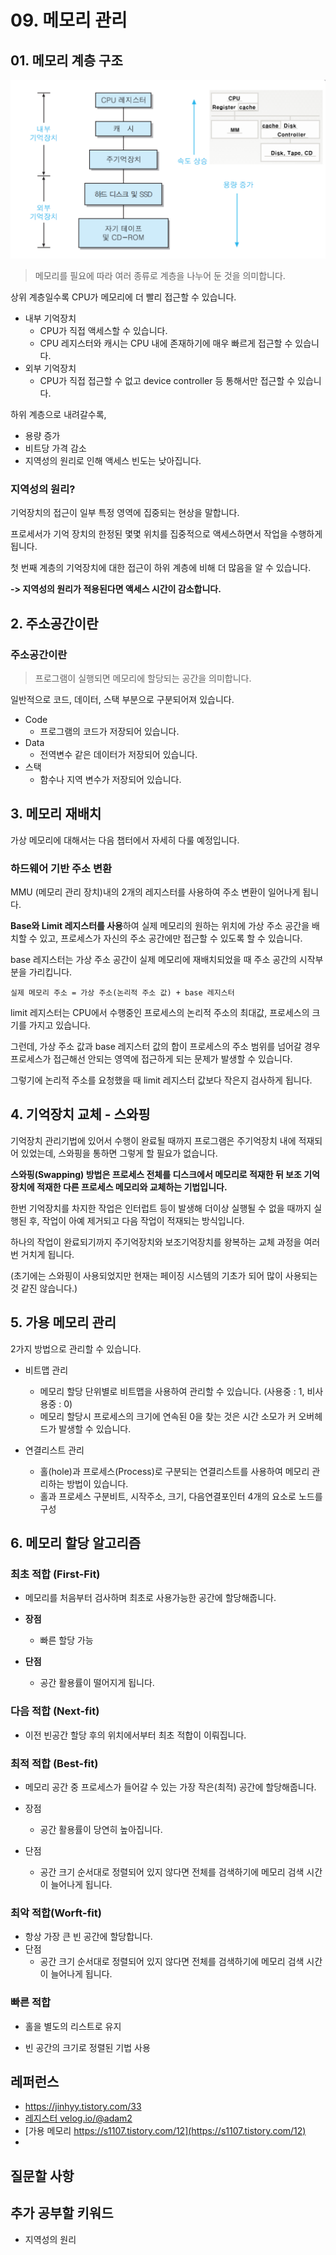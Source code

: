 # 09. 메모리 관리





## 01. 메모리 계층 구조

![image-20210321170718811](../assets/os/memory_hierarchy.png)

> 메모리를 필요에 따라 여러 종류로 계층을 나누어 둔 것을 의미합니다.

상위 계층일수록 CPU가 메모리에 더 빨리 접근할 수 있습니다.

- 내부 기억장치
  - CPU가 직접 액세스할 수 있습니다.
  - CPU 레지스터와 캐시는 CPU 내에 존재하기에 매우 빠르게 접근할 수 있습니다.
- 외부 기억장치
  - CPU가 직접 접근할 수 없고 device controller 등 통해서만 접근할 수 있습니다.



하위 계층으로 내려갈수록, 

- 용량 증가
- 비트당 가격 감소
- 지역성의 원리로 인해 액세스 빈도는 낮아집니다.



### 지역성의 원리?

기억장치의 접근이 일부 특정 영역에 집중되는 현상을 말합니다.

프로세서가 기억 장치의 한정된 몇몇 위치를 집중적으로 액세스하면서 작업을 수행하게 됩니다.

첫 번째 계층의 기억장치에 대한 접근이 하위 계층에 비해 더 많음을 알 수 있습니다.

**-> 지역성의 원리가 적용된다면 액세스 시간이 감소합니다.**







## 2. 주소공간이란

### 주소공간이란

> 프로그램이 실행되면 메모리에 할당되는 공간을 의미합니다.

일반적으로 코드, 데이터, 스택 부분으로 구분되어져 있습니다.

- Code
  - 프로그램의 코드가 저장되어 있습니다.
- Data
  - 전역변수 같은 데이터가 저장되어 있습니다.
- 스택
  - 함수나 지역 변수가 저장되어 있습니다.







## 3. 메모리 재배치

가상 메모리에 대해서는 다음 챕터에서 자세히 다룰 예정입니다.



### 하드웨어 기반 주소 변환

MMU (메모리 관리 장치)내의 2개의 레지스터를 사용하여 주소 변환이 일어나게 됩니다.

**Base와 Limit 레지스터를 사용**하여 실제 메모리의 원하는 위치에 가상 주소 공간을 배치할 수 있고, 프로세스가 자신의 주소 공간에만 접근할 수 있도록 할 수 있습니다.

base 레지스터는 가상 주소 공간이 실제 메모리에 재배치되었을 때 주소 공간의 시작부분을 가리킵니다.

```text
실제 메모리 주소 = 가상 주소(논리적 주소 값) + base 레지스터
```



limit 레지스터는 CPU에서 수행중인 프로세스의 논리적 주소의 최대값, 프로세스의 크기를 가지고 있습니다.

그런데, 가상 주소 값과 base 레지스터 값의 합이 프로세스의 주소 범위를 넘어갈 경우 
프로세스가 접근해선 안되는 영역에 접근하게 되는 문제가 발생할 수 있습니다.

그렇기에 논리적 주소를 요청했을 때 limit 레지스터 값보다 작은지 검사하게 됩니다.





## 4. 기억장치 교체 - 스와핑 

기억장치 관리기법에 있어서 수행이 완료될 때까지 프로그램은 주기억장치 내에 적재되어 있었는데,
스와핑을 통하면 그렇게 할 필요가 없습니다.

**스와핑(Swapping) 방법은 프로세스 전체를 디스크에서 메모리로 적재한 뒤 보조 기억 장치에 적재한 다른 프로세스 메모리와 교체하는 기법입니다.**

한번 기억장치를 차지한 작업은 인터럽트 등이 발생해 더이상 실행될 수 없을 때까지 실행된 후, 작업이 아예 제거되고 다음 작업이 적재되는 방식입니다.

하나의 작업이 완료되기까지 주기억장치와 보조기억장치를 왕복하는 교체 과정을 여러 번 거치게 됩니다.



(초기에는 스와핑이 사용되었지만 현재는 페이징 시스템의 기초가 되어 많이 사용되는 것 같진 않습니다.)



## 5. 가용 메모리 관리

2가지 방법으로 관리할 수 있습니다.

- 비트맵 관리
  - 메모리 할당 단위별로 비트맵을 사용하여 관리할 수 있습니다. (사용중 : 1, 비사용중 : 0)
  - 메모리 할당시 프로세스의 크기에 연속된 0을 찾는 것은 시간 소모가 커 오버헤드가 발생할 수 있습니다.

- 연결리스트 관리
  - 홀(hole)과 프로세스(Process)로 구분되는 연결리스트를 사용하여 메모리 관리하는 방법이 있습니다.
  - 홀과 프로세스 구분비트, 시작주소, 크기, 다음연결포인터 4개의 요소로 노드를 구성



 

## 6. 메모리 할당 알고리즘



### 최초 적합 (First-Fit)

- 메모리를 처음부터 검사하며 최초로 사용가능한 공간에 할당해줍니다.

- **장점**
  - 빠른 할당 가능

- **단점**
  - 공간 활용률이 떨어지게 됩니다.



### 다음 적합 (Next-fit)

- 이전 빈공간 할당 후의 위치에서부터 최초 적합이 이뤄집니다.





### 최적 적합 (Best-fit)

- 메모리 공간 중 프로세스가 들어갈 수 있는 가장 작은(최적) 공간에 할당해줍니다.

- 장점
  - 공간 활용률이 당연히 높아집니다.
- 단점
  - 공간 크기 순서대로 정렬되어 있지 않다면 전체를 검색하기에 메모리 검색 시간이 늘어나게 됩니다.



### 최악 적합(Worft-fit)

- 항상 가장 큰 빈 공간에 할당합니다.
- 단점
  - 공간 크기 순서대로 정렬되어 있지 않다면 전체를 검색하기에 메모리 검색 시간이 늘어나게 됩니다.



### 빠른 적합

- 홀을 별도의 리스트로 유지

- 빈 공간의 크기로 정렬된 기법 사용







## 레퍼런스

- https://jinhyy.tistory.com/33
- [레지스터 velog.io/@adam2](https://velog.io/@adam2/OS%EA%B8%B0%EC%B4%88%EB%A9%94%EB%AA%A8%EB%A6%AC-%EA%B4%80%EB%A6%AC%EC%A3%BC%EC%86%8C-%EB%B0%94%EC%9D%B8%EB%94%A9)
- [가용 메모리 https://s1107.tistory.com/12](https://s1107.tistory.com/12)
- 







## 질문할 사항





## 추가 공부할 키워드

- 지역성의 원리


